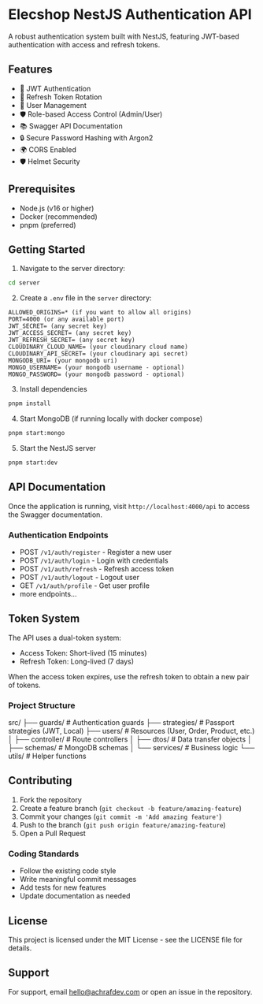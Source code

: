 # Elecshop NestJS Authentication API

A robust authentication system built with NestJS, featuring JWT-based authentication with access and refresh tokens.

## Features

- 🔐 JWT Authentication
- 🔄 Refresh Token Rotation
- 👤 User Management
- 🛡️ Role-based Access Control (Admin/User)
- 📚 Swagger API Documentation
- 🔒 Secure Password Hashing with Argon2
- 🌍 CORS Enabled
- 🛡️ Helmet Security

## Prerequisites

- Node.js (v16 or higher)
- Docker (recommended) 
- pnpm (preferred)

## Getting Started

1. Navigate to the server directory:

```bash
cd server
```

2. Create a `.env` file in the `server` directory:

```
ALLOWED_ORIGINS=* (if you want to allow all origins)
PORT=4000 (or any available port)
JWT_SECRET= (any secret key)
JWT_ACCESS_SECRET= (any secret key)
JWT_REFRESH_SECRET= (any secret key)
CLOUDINARY_CLOUD_NAME= (your cloudinary cloud name)
CLOUDINARY_API_SECRET= (your cloudinary api secret)
MONGODB_URI= (your mongodb uri)
MONGO_USERNAME= (your mongodb username - optional)
MONGO_PASSWORD= (your mongodb password - optional)
```

3. Install dependencies

```bash
pnpm install
```

4. Start MongoDB (if running locally with docker compose)

```bash
pnpm start:mongo
```

5. Start the NestJS server

```bash
pnpm start:dev
```

## API Documentation

Once the application is running, visit `http://localhost:4000/api` to access the Swagger documentation.

### Authentication Endpoints

- POST `/v1/auth/register` - Register a new user
- POST `/v1/auth/login` - Login with credentials
- POST `/v1/auth/refresh` - Refresh access token
- POST `/v1/auth/logout` - Logout user
- GET `/v1/auth/profile` - Get user profile
- more endpoints...

## Token System

The API uses a dual-token system:

- Access Token: Short-lived (15 minutes)
- Refresh Token: Long-lived (7 days)

When the access token expires, use the refresh token to obtain a new pair of tokens.

### Project Structure

src/
├── guards/ # Authentication guards
├── strategies/ # Passport strategies (JWT, Local)
├── users/ # Resources (User, Order, Product, etc.)
│ ├── controller/ # Route controllers
│ ├── dtos/ # Data transfer objects
│ ├── schemas/ # MongoDB schemas
│ └── services/ # Business logic
└── utils/ # Helper functions

## Contributing

1. Fork the repository
2. Create a feature branch (`git checkout -b feature/amazing-feature`)
3. Commit your changes (`git commit -m 'Add amazing feature'`)
4. Push to the branch (`git push origin feature/amazing-feature`)
5. Open a Pull Request

### Coding Standards

- Follow the existing code style
- Write meaningful commit messages
- Add tests for new features
- Update documentation as needed

## License

This project is licensed under the MIT License - see the LICENSE file for details.

## Support

For support, email [hello@achrafdev.com](mailto:hello@achrafdev.com) or open an issue in the repository.
